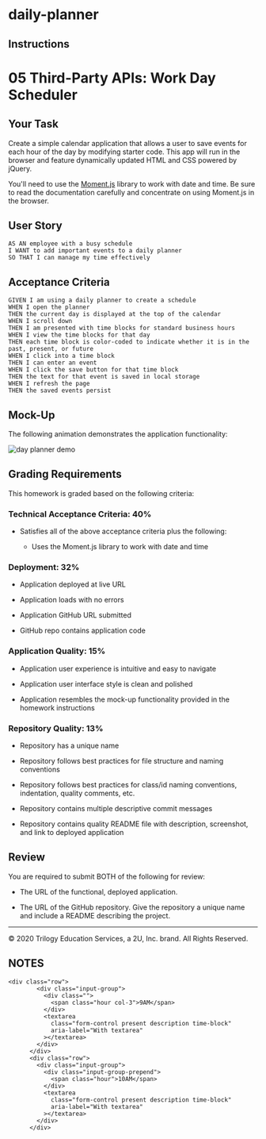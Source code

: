 # daily-planner

## Instructions

# 05 Third-Party APIs: Work Day Scheduler

## Your Task

Create a simple calendar application that allows a user to save events for each hour of the day by modifying starter code. This app will run in the browser and feature dynamically updated HTML and CSS powered by jQuery.

You'll need to use the [Moment.js](https://momentjs.com/) library to work with date and time. Be sure to read the documentation carefully and concentrate on using Moment.js in the browser.

## User Story

```
AS AN employee with a busy schedule
I WANT to add important events to a daily planner
SO THAT I can manage my time effectively
```

## Acceptance Criteria

```
GIVEN I am using a daily planner to create a schedule
WHEN I open the planner
THEN the current day is displayed at the top of the calendar
WHEN I scroll down
THEN I am presented with time blocks for standard business hours
WHEN I view the time blocks for that day
THEN each time block is color-coded to indicate whether it is in the past, present, or future
WHEN I click into a time block
THEN I can enter an event
WHEN I click the save button for that time block
THEN the text for that event is saved in local storage
WHEN I refresh the page
THEN the saved events persist
```

## Mock-Up

The following animation demonstrates the application functionality:

![day planner demo](./Assets/05-third-party-apis-homework-demo.gif)

## Grading Requirements

This homework is graded based on the following criteria:

### Technical Acceptance Criteria: 40%

- Satisfies all of the above acceptance criteria plus the following:

  - Uses the Moment.js library to work with date and time

### Deployment: 32%

- Application deployed at live URL

- Application loads with no errors

- Application GitHub URL submitted

- GitHub repo contains application code

### Application Quality: 15%

- Application user experience is intuitive and easy to navigate

- Application user interface style is clean and polished

- Application resembles the mock-up functionality provided in the homework instructions

### Repository Quality: 13%

- Repository has a unique name

- Repository follows best practices for file structure and naming conventions

- Repository follows best practices for class/id naming conventions, indentation, quality comments, etc.

- Repository contains multiple descriptive commit messages

- Repository contains quality README file with description, screenshot, and link to deployed application

## Review

You are required to submit BOTH of the following for review:

- The URL of the functional, deployed application.

- The URL of the GitHub repository. Give the repository a unique name and include a README describing the project.

---

© 2020 Trilogy Education Services, a 2U, Inc. brand. All Rights Reserved.

## NOTES

```
<div class="row">
        <div class="input-group">
          <div class="">
            <span class="hour col-3">9AM</span>
          </div>
          <textarea
            class="form-control present description time-block"
            aria-label="With textarea"
          ></textarea>
        </div>
      </div>
      <div class="row">
        <div class="input-group">
          <div class="input-group-prepend">
            <span class="hour">10AM</span>
          </div>
          <textarea
            class="form-control present description time-block"
            aria-label="With textarea"
          ></textarea>
        </div>
      </div>
```
